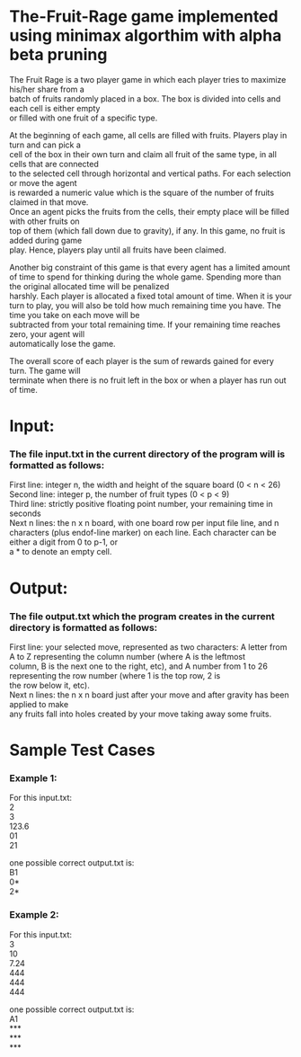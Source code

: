 # The-Fruit-Rage game implemented using minimax algorthim with alpha beta pruning

The	Fruit	Rage	is	a	two	player	game	in	which	each	player	tries	to	maximize	his/her	share	from	a	
batch of	fruits randomly	placed	in	a	box.	The	box	is	divided	into	cells	and	each	cell	is	either	empty	
or	filled	with	one	fruit	of	a	specific	type.

At	the	beginning	of	each	game,	all	cells	are	filled	with	fruits.	Players	play	in	turn	and	can	pick	a	
cell	of	the	box	in	their	own	turn	and	claim	all	fruit	of	the	same	type,	in	all	cells	that	are	connected	
to	the	selected	cell	through	horizontal	and	vertical	paths.	For	each	selection	or	move	the	agent	
is	rewarded	a	numeric	value	which	is	the	square	of	the	number	of	fruits	claimed	in	that	move.	
Once	an	agent	picks	the	fruits	from	the	cells,	their	empty	place	will	be	filled	with	other	fruits	on	
top	of	them (which	fall	down	due	to	gravity),	if	any. In	this game,	no	fruit	is	added	during	game	
play.	Hence,	players	play	until	all	fruits	have	been	claimed.

Another	big	constraint	of	this	game	is	that	every	agent	has	a	limited	amount	of	time	to	spend	for	
thinking	during	the	whole	game.	Spending	more	than	the	original	allocated	time	will	be	penalized	
harshly. Each	player	is	allocated	a	fixed	total	amount	of	time.	When	it	is	your	turn	to	play,	you	
will	also	be	told	how	much	remaining	time	you	have.	The	time	you	take	on	each	move	will	be	
subtracted	from	your	total	remaining	time.	If	your	remaining	time	reaches	zero,	your	agent	will	
automatically	lose	the	game.

The	 overall	 score	 of	 each	 player	 is the	 sum	 of	 rewards	 gained	 for	 every	 turn.	 The	 game	 will	
terminate	when	there	is	no	fruit	left	in	the	box or	when	a	player	has	run	out	of	time.	

# Input: 

### The	file	input.txt in the	current	directory	of the program	will	is formatted	as	follows:

First	line:	 integer	n,	the	width	and	height	of	the	square	board (0	<	n	< 26)<br>
Second	line:	 integer p,	the	number	of	fruit	types	(0	<	p	< 9)<br>
Third line:	 strictly	positive	floating	point	number,	your	remaining	time	in	seconds<br>
Next	n	lines:	 the	n	x	n	board,	with	one	board	row	per	input	file	line,	and	n	characters	(plus	endof-line
marker)	on	each	line.	Each	character	can	be	either	a	digit	from	0	to	p-1,	or	
a	*	to	denote	an	empty	cell.

# Output:	

### The	file	output.txt which the	program	creates	in the	current	directory	is formatted	as	follows:

First	line:	 your	selected	move,	represented	as	two	characters:	
A	letter from	A	 to	Z	 representing	 the	column	number	 (where	A	is	 the	leftmost	
column,	B	is	the	next	one	to	the	right,	etc), and
A	number from	1	to	26	representing	the	row	number	(where	1	is	the	top	row,	2	is	
the	row	below	it,	etc).<br>
Next	n	lines:	 the	n	x	n	board	just	after	your	move	and	after	gravity	has	been	applied	to	make	
any	 fruits	 fall	into	 holes	 created	 by	your	move	 taking	away	 some	 fruits.

# Sample Test Cases

### Example	1:
For	this	input.txt:<br>
2<br>
3<br>
123.6<br>
01<br>
21<br>

one	possible	correct	output.txt	is:<br>
B1<br>
0*<br>
2*<br>

### Example	2:
For	this	input.txt:<br>
3<br>
10<br>
7.24<br>
444<br>
444<br>
444<br>

one	possible	correct	output.txt	is:<br>
A1<br>
***<br>
***<br>
***<br>
